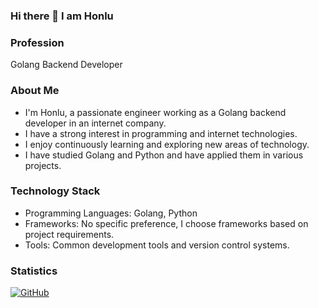 ### Hi there 👋 I am Honlu

### Profession
Golang Backend Developer

### About Me
- I'm Honlu, a passionate engineer working as a Golang backend developer in an internet company. 
- I have a strong interest in programming and internet technologies.
- I enjoy continuously learning and exploring new areas of technology.
- I have studied Golang and Python and have applied them in various projects.

### Technology Stack
- Programming Languages: Golang, Python
- Frameworks: No specific preference, I choose frameworks based on project requirements.
- Tools: Common development tools and version control systems.

### Statistics
[![GitHub](https://github-readme-stats.vercel.app/api?username=honlu)](https://github.com/honlu)
